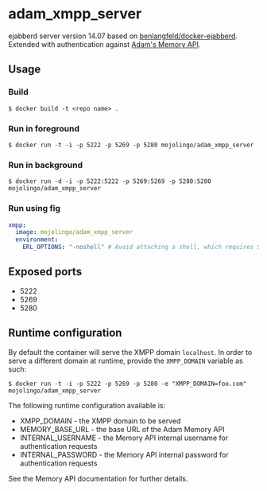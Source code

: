 # adam_xmpp_server

ejabberd server version 14.07 based on [benlangfeld/docker-ejabberd](https://registry.hub.docker.com/u/benlangfeld/docker-ejabberd/). Extended with authentication against [Adam's Memory API](https://github.com/mojolingo/Adam.Snark.Rabbit/blob/master/memory/README.md#adam-memory).

## Usage

### Build

```
$ docker build -t <repo name> .
```

### Run in foreground

```
$ docker run -t -i -p 5222 -p 5269 -p 5280 mojolingo/adam_xmpp_server
```

### Run in background

```
$ docker run -d -i -p 5222:5222 -p 5269:5269 -p 5280:5280 mojolingo/adam_xmpp_server
```

### Run using fig

```yaml
xmpp:
  image: mojolingo/adam_xmpp_server
  environment:
    ERL_OPTIONS: "-noshell" # Avoid attaching a shell, which requires STDIN to be attached, which `fig up` does not do. See https://github.com/docker/fig/issues/480.
```

## Exposed ports

* 5222
* 5269
* 5280

## Runtime configuration

By default the container will serve the XMPP domain `localhost`. In order to serve a different domain at runtime, provide the `XMPP_DOMAIN` variable as such:

```
$ docker run -t -i -p 5222 -p 5269 -p 5280 -e "XMPP_DOMAIN=foo.com" mojolingo/adam_xmpp_server
```

The following runtime configuration available is:

* XMPP_DOMAIN - the XMPP domain to be served
* MEMORY_BASE_URL - the base URL of the Adam Memory API
* INTERNAL_USERNAME - the Memory API internal username for authentication requests
* INTERNAL_PASSWORD - the Memory API internal password for authentication requests

See the Memory API documentation for further details.
